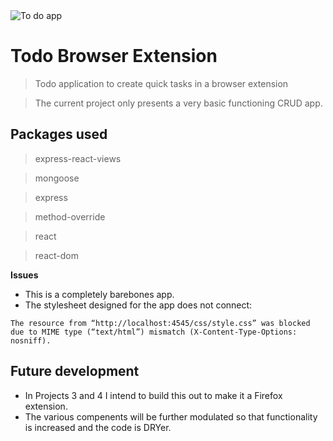 <img src="http://digital.provath.org/uploads/screenshot1.png?v=3&s=200" title="Brendan Ryan" alt="To do app">

# Todo Browser Extension
  
  > Todo application to create quick tasks in a browser extension

  > The current project only presents a very basic functioning CRUD app.
    
  ## Packages used
  > express-react-views

  > mongoose
  
  > express
  
  > method-override
  
  > react

  > react-dom

**Issues**
  - This is a completely barebones app.
  - The stylesheet designed for the app does not connect:
  ```
  The resource from “http://localhost:4545/css/style.css” was blocked due to MIME type (“text/html”) mismatch (X-Content-Type-Options: nosniff).
  ```


## Future development
  - In Projects 3 and 4 I intend to build this out to make it a Firefox extension.
  - The various compenents will be further modulated so that functionality is increased and the code is DRYer.